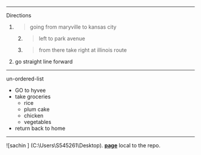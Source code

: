  *****
Directions
 1. > going from maryville to kansas city 
       2. > left to park avenue 
       3. > from there take right at illinois route 
4. go straight line forward

******
un-ordered-list
* GO to hyvee
* take groceries
    * rice
    * plum cake
    * chicken 
    * vegetables
 * return back to home   
 ------------------------
![sachin ] (C:\Users\S545261\Desktop).
 **[page](AboutMe.md)** local to the repo.